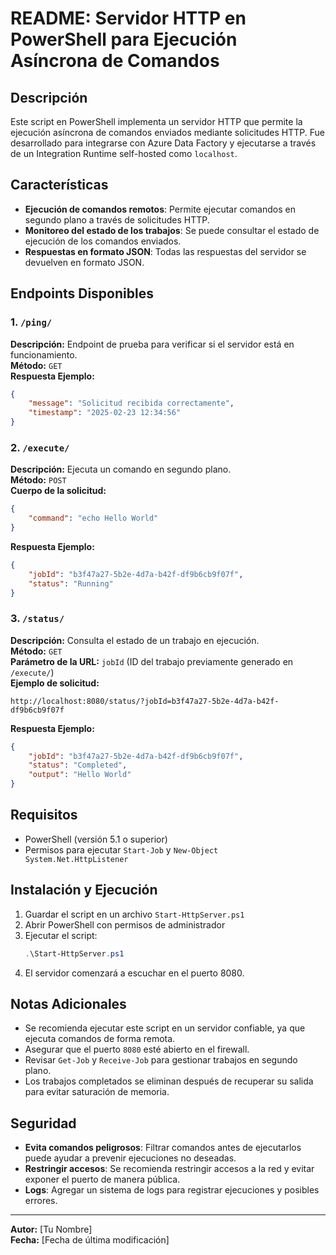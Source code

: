 # README: Servidor HTTP en PowerShell para Ejecución Asíncrona de Comandos

## Descripción
Este script en PowerShell implementa un servidor HTTP que permite la ejecución asíncrona de comandos enviados mediante solicitudes HTTP. Fue desarrollado para integrarse con Azure Data Factory y ejecutarse a través de un Integration Runtime self-hosted como `localhost`.

## Características
- **Ejecución de comandos remotos**: Permite ejecutar comandos en segundo plano a través de solicitudes HTTP.
- **Monitoreo del estado de los trabajos**: Se puede consultar el estado de ejecución de los comandos enviados.
- **Respuestas en formato JSON**: Todas las respuestas del servidor se devuelven en formato JSON.

## Endpoints Disponibles

### 1. `/ping/`  
**Descripción:** Endpoint de prueba para verificar si el servidor está en funcionamiento.  
**Método:** `GET`  
**Respuesta Ejemplo:**
```json
{
    "message": "Solicitud recibida correctamente",
    "timestamp": "2025-02-23 12:34:56"
}
```

### 2. `/execute/`  
**Descripción:** Ejecuta un comando en segundo plano.  
**Método:** `POST`  
**Cuerpo de la solicitud:**
```json
{
    "command": "echo Hello World"
}
```
**Respuesta Ejemplo:**
```json
{
    "jobId": "b3f47a27-5b2e-4d7a-b42f-df9b6cb9f07f",
    "status": "Running"
}
```

### 3. `/status/`  
**Descripción:** Consulta el estado de un trabajo en ejecución.  
**Método:** `GET`  
**Parámetro de la URL:** `jobId` (ID del trabajo previamente generado en `/execute/`)  
**Ejemplo de solicitud:**
```
http://localhost:8080/status/?jobId=b3f47a27-5b2e-4d7a-b42f-df9b6cb9f07f
```
**Respuesta Ejemplo:**
```json
{
    "jobId": "b3f47a27-5b2e-4d7a-b42f-df9b6cb9f07f",
    "status": "Completed",
    "output": "Hello World"
}
```

## Requisitos
- PowerShell (versión 5.1 o superior)
- Permisos para ejecutar `Start-Job` y `New-Object System.Net.HttpListener`

## Instalación y Ejecución
1. Guardar el script en un archivo `Start-HttpServer.ps1`
2. Abrir PowerShell con permisos de administrador
3. Ejecutar el script:
   ```powershell
   .\Start-HttpServer.ps1
   ```
4. El servidor comenzará a escuchar en el puerto 8080.

## Notas Adicionales
- Se recomienda ejecutar este script en un servidor confiable, ya que ejecuta comandos de forma remota.
- Asegurar que el puerto `8080` esté abierto en el firewall.
- Revisar `Get-Job` y `Receive-Job` para gestionar trabajos en segundo plano.
- Los trabajos completados se eliminan después de recuperar su salida para evitar saturación de memoria.

## Seguridad
- **Evita comandos peligrosos**: Filtrar comandos antes de ejecutarlos puede ayudar a prevenir ejecuciones no deseadas.
- **Restringir accesos**: Se recomienda restringir accesos a la red y evitar exponer el puerto de manera pública.
- **Logs**: Agregar un sistema de logs para registrar ejecuciones y posibles errores.

---
**Autor:** [Tu Nombre]  
**Fecha:** [Fecha de última modificación]
